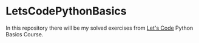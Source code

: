 # LetsCodePythonBasics
In this repository there will be my solved exercises from [Let's Code](https://letscode.com.br/) Python Basics Course.
